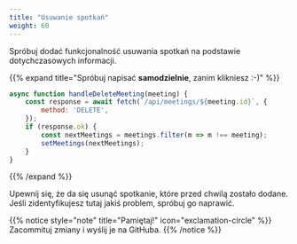 ```yaml
---
title: "Usuwanie spotkań"
weight: 60
---
```


Spróbuj dodać funkcjonalność usuwania spotkań na podstawie dotychczasowych informacji.

{{% expand title="Spróbuj napisać **samodzielnie**, zanim klikniesz :-)" %}}

```jsx
async function handleDeleteMeeting(meeting) {
    const response = await fetch(`/api/meetings/${meeting.id}`, {
        method: 'DELETE',
    });
    if (response.ok) {
        const nextMeetings = meetings.filter(m => m !== meeting);
        setMeetings(nextMeetings);
    }
}
```

{{% /expand %}}

Upewnij się, że da się usunąć spotkanie, które przed chwilą zostało dodane. Jeśli
zidentyfikujesz tutaj jakiś problem, spróbuj go naprawić.

{{% notice style="note" title="Pamiętaj!" icon="exclamation-circle" %}}
Zacommituj zmiany i wyślij je na GitHuba.
{{% /notice %}}
